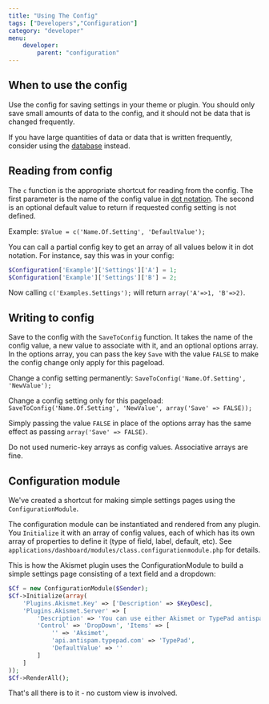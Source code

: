 ```yaml
---
title: "Using The Config"
tags: ["Developers","Configuration"]
category: "developer"
menu:
    developer:
        parent: "configuration"
---
```


## When to use the config

Use the config for saving settings in your theme or plugin. You should only save small amounts of data to the config, and it should not be data that is changed frequently.

If you have large quantities of data or data that is written frequently, consider using the [database](/developers/framework/database) instead.

## Reading from config

The `c` function is the appropriate shortcut for reading from the config. The first parameter is the name of the config value in [dot notation](/developers/configuration). The second is an optional default value to return if requested config setting is not defined.

Example:
`$Value = c('Name.Of.Setting', 'DefaultValue');`

You can call a partial config key to get an array of all values below it in dot notation. For instance, say this was in your config:

```php
$Configuration['Example']['Settings']['A'] = 1;
$Configuration['Example']['Settings']['B'] = 2;
```

Now calling `c('Examples.Settings');` will return `array('A'=>1, 'B'=>2)`.

## Writing to config

Save to the config with the `SaveToConfig` function. It takes the name of the config value, a new value to associate with it, and an optional options array. In the options array, you can pass the key `Save` with the value `FALSE` to make the config change only apply for this pageload.

Change a config setting permanently: `SaveToConfig('Name.Of.Setting', 'NewValue');`

Change a config setting only for this pageload: `SaveToConfig('Name.Of.Setting', 'NewValue', array('Save' => FALSE));`

Simply passing the value `FALSE` in place of the options array has the same effect as passing `array('Save' => FALSE)`.

<aside class="warning">Do not used numeric-key arrays as config values. Associative arrays are fine.</aside>

## Configuration module

We've created a shortcut for making simple settings pages using the `ConfigurationModule`.

The configuration module can be instantiated and rendered from any plugin. You `Initialize` it with an array of config values, each of which has its own array of properties to define it (type of field, label, default, etc). See `applications/dashboard/modules/class.configurationmodule.php` for details.

This is how the Akismet plugin uses the ConfigurationModule to build a simple settings page consisting of a text field and a dropdown:

```php
$Cf = new ConfigurationModule($Sender);
$Cf->Initialize(array(
    'Plugins.Akismet.Key' => ['Description' => $KeyDesc],
    'Plugins.Akismet.Server' => [
        'Description' => 'You can use either Akismet or TypePad antispam.', 
        'Control' => 'DropDown', 'Items' => [
            '' => 'Aksimet', 
            'api.antispam.typepad.com' => 'TypePad', 
            'DefaultValue' => ''
        ]
    ]
));
$Cf->RenderAll();
```

That's all there is to it - no custom view is involved.
